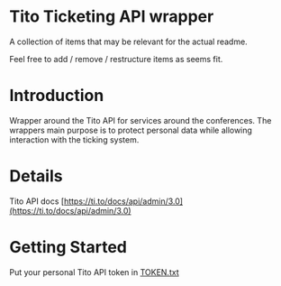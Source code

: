 # Tito Ticketing API wrapper

A collection of items that may be relevant for the actual readme.

Feel free to add / remove / restructure items as seems fit.

# Introduction

Wrapper around the Tito API for services around the conferences. The wrappers main purpose is to protect personal data
while allowing interaction with the ticking system.

# Details

Tito API docs [https://ti.to/docs/api/admin/3.0](https://ti.to/docs/api/admin/3.0)

# Getting Started

Put your personal Tito API token in [TOKEN.txt](_private%2FTOKEN.txt)
